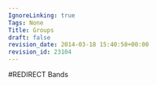 ```yaml
---
IgnoreLinking: true
Tags: None
Title: Groups
draft: false
revision_date: 2014-03-18 15:40:50+00:00
revision_id: 23104
---
```


#REDIRECT Bands